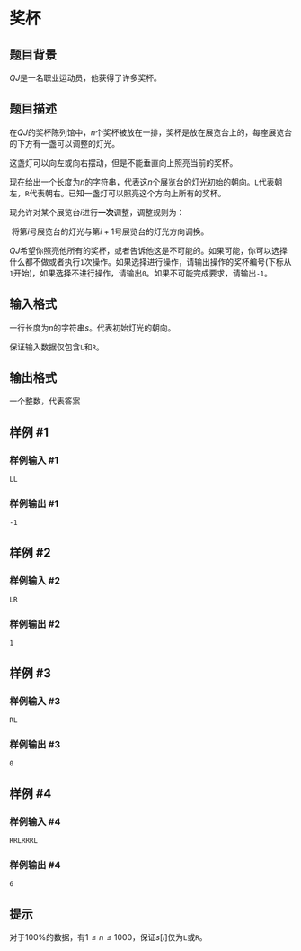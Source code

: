# 奖杯

## 题目背景

$QJ$是一名职业运动员，他获得了许多奖杯。

## 题目描述

在$QJ$的奖杯陈列馆中，$n$个奖杯被放在一排，奖杯是放在展览台上的，每座展览台的下方有一盏可以调整的灯光。

这盏灯可以向左或向右摆动，但是不能垂直向上照亮当前的奖杯。

现在给出一个长度为$n$的字符串，代表这$n$个展览台的灯光初始的朝向。`L`代表朝左，`R`代表朝右。已知一盏灯可以照亮这个方向上所有的奖杯。

现允许对某个展览台$i$进行**一次**调整，调整规则为：

​		将第$i$号展览台的灯光与第$i + 1$号展览台的灯光方向调换。

$QJ$希望你照亮他所有的奖杯，或者告诉他这是不可能的。如果可能，你可以选择什么都不做或者执行`1`次操作。如果选择进行操作，请输出操作的奖杯编号(下标从`1`开始)，如果选择不进行操作，请输出`0`。如果不可能完成要求，请输出`-1`。

## 输入格式

一行长度为$n$的字符串$s$。代表初始灯光的朝向。

保证输入数据仅包含`L`和`R`。

## 输出格式

一个整数，代表答案

## 样例 #1

### 样例输入 #1

```
LL
```

### 样例输出 #1

```
-1
```

## 样例 #2

### 样例输入 #2

```
LR
```

### 样例输出 #2

```
1
```

## 样例 #3

### 样例输入 #3

```
RL
```

### 样例输出 #3

```
0
```

## 样例 #4

### 样例输入 #4

```
RRLRRRL
```

### 样例输出 #4

```
6
```



## 提示

对于$100\%$的数据，有$1 \leq n \leq 1000$，保证$s[i]$仅为`L`或`R`。
